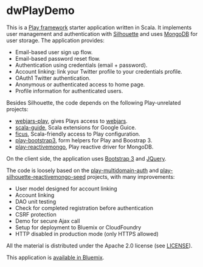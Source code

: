 dwPlayDemo
==========

This is a [Play framework](https://www.playframework.com/) starter application written in Scala. 
It implements user management and authentication with [Silhouette](http://silhouette.mohiva.com/) 
and uses [MongoDB](https://www.mongodb.org/) for user storage. The application provides:

  * Email-based user sign up flow.
  * Email-based password reset flow.
  * Authentication using credentials (email + password).
  * Account linking: link your Twitter profile to your credentials profile.
  * OAuth1 Twitter authentication.
  * Anonymous or authenticated access to home page.
  * Profile information for authenticated users.

Besides Silhouette, the code depends on the following Play-unrelated projects:
  * [webjars-play](https://github.com/webjars/webjars-play), gives Plays access to [webjars](http://www.webjars.org/).
  * [scala-guide](https://github.com/codingwell/scala-guice), Scala extensions for Google Guice.
  * [ficus](https://github.com/ceedubs/ficus), Scala-friendly access to Play configuration.
  * [play-bootstrap3](https://github.com/adrianhurt/play-bootstrap3), form helpers for Play and Boostrap 3.
  * [play-reactivemongo](https://github.com/ReactiveMongo/Play-ReactiveMongo), Play reactive driver for MongoDB.

On the client side, the application uses [Bootstrap 3](http://getbootstrap.com/) and [JQuery](https://jquery.com/).

The code is loosely based on the [play-multidomain-auth](https://github.com/adrianhurt/play-multidomain-auth) and 
[play-silhouette-reactivemongo-seed](https://github.com/ezzahraoui/play-silhouette-reactivemongo-seed) projects, 
with many improvements:

  * User model designed for account linking
  * Account linking
  * DAO unit testing
  * Check for completed registration before authentication
  * CSRF protection
  * Demo for secure Ajax call
  * Setup for deployment to Bluemix or CloudFoundry
  * HTTP disabled in production mode (only HTTPS allowed) 

All the material is distributed under the Apache 2.0 license (see [LICENSE](./LICENSE)).

This application is [available in Bluemix](https://dwplaydemo.mybluemix.net).
